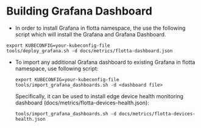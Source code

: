 # Building Grafana Dashboard

- In order to install Grafana in flotta namespace, the use the following script which will install the Grafana and Grafana Dashboard.
```
export KUBECONFIG=your-kubeconfig-file
tools/deploy_grafana.sh -d docs/metrics/flotta-dashboard.json
```

- To import any additional Grafana dashboard to existing Grafana in flotta namespace, use following script:
  ```shell
  export KUBECONFIG=your-kubeconfig-file
  tools/import_grafana_dashboards.sh -d <dashboard file>
  ```
  Specifically, it can be used to install edge device health monitoring dashboard (docs/metrics/flotta-devices-health.json):
  ```shell
  tools/import_grafana_dashboards.sh -d docs/metrics/flotta-devices-health.json
  ```
